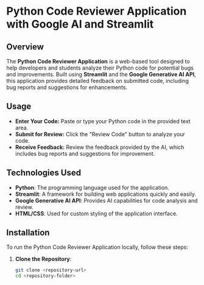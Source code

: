 # Python Code Reviewer Application with Google AI and Streamlit

## Overview

The **Python Code Reviewer Application** is a web-based tool designed to help developers and students analyze their Python code for potential bugs and improvements. Built using **Streamlit** and the **Google Generative AI API**, this application provides detailed feedback on submitted code, including bug reports and suggestions for enhancements.

## Usage
- **Enter Your Code:** Paste or type your Python code in the provided text area.
- **Submit for Review:** Click the "Review Code" button to analyze your code.
- **Receive Feedback:** Review the feedback provided by the AI, which includes bug reports and suggestions for improvement.

## Technologies Used

- **Python**: The programming language used for the application.
- **Streamlit**: A framework for building web applications quickly and easily.
- **Google Generative AI API**: Provides AI capabilities for code analysis and review.
- **HTML/CSS**: Used for custom styling of the application interface.

## Installation

To run the Python Code Reviewer Application locally, follow these steps:

1. **Clone the Repository**:
   ```bash
   git clone <repository-url>
   cd <repository-folder>
